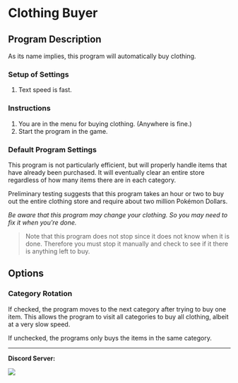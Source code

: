 # Clothing Buyer

<!-- **Related Programs:**
- **Microcontroller:** [Clothing Buyer](https://github.com/PokemonAutomation/Microcontroller/blob/master/Wiki/Programs/PokemonSwSh/ClothingBuyer.md)
- **Computer Control:** [Clothing Buyer](https://github.com/PokemonAutomation/ComputerControl/blob/master/Wiki/Programs/PokemonSwSh/ClothingBuyer.md) (this program)

The microcontroller and computer-control versions of this program are functionally identical. -->


## Program Description

As its name implies, this program will automatically buy clothing.

<!-- <img src="images/ClothingBuyer-0.png"> -->

### Setup of Settings

1. Text speed is fast.

### Instructions

1. You are in the menu for buying clothing. (Anywhere is fine.)
2. Start the program in the game.

### Default Program Settings

This program is not particularly efficient, but will properly handle items that have already been purchased. It will eventually clear an entire store regardless of how many items there are in each category.

Preliminary testing suggests that this program takes an hour or two to buy out the entire clothing store and require about two million Pokémon Dollars.

*Be aware that this program may change your clothing. So you may need to fix it when you're done.*

   > Note that this program does not stop since it does not know when it is done. Therefore you must stop it manually and check to see if it there is anything left to buy.


## Options

### Category Rotation

If checked, the program moves to the next category after trying to buy one item. This allows the program to visit all categories to buy all clothing, albeit at a very slow speed.

If unchecked, the programs only buys the items in the same category.



<hr>

**Discord Server:** 

[<img src="https://canary.discordapp.com/api/guilds/695809740428673034/widget.png?style=banner2">](https://discord.gg/cQ4gWxN)
